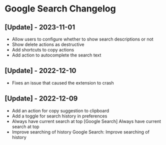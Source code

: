 # Google Search Changelog

## [Update] - 2023-11-01
- Allow users to configure whether to show search descriptions or not
- Show delete actions as destructive
- Add shortcuts to copy actions
- Add action to autocomplete the search text

## [Update] - 2022-12-10

- Fixes an issue that caused the extension to crash

## [Update] - 2022-12-09

- Add an action for copy suggestion to clipboard
- Add a toggle for search history in preferences
- Always have current search at top [Google Search] Always have current search at top
- Improve searching of history Google Search: Improve searching of history
